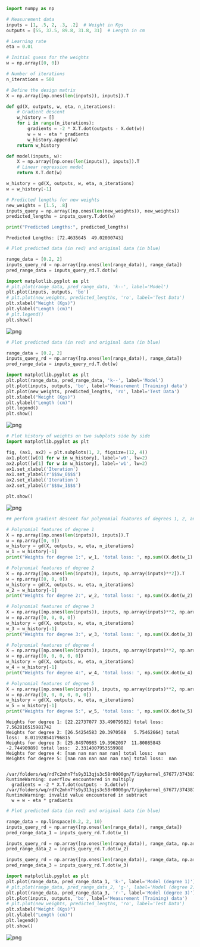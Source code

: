 ```python
import numpy as np

# Measurement data 
inputs = [1, .5, 2, .3, .2]  # Weight in Kgs
outputs = [55, 37.5, 89.8, 31.8, 31]  # Length in cm 

# Learning rate
eta = 0.01

# Initial guess for the weights
w = np.array([0, 0])

# Number of iterations
n_iterations = 500

# Define the design matrix
X = np.array([np.ones(len(inputs)), inputs]).T

def gd(X, outputs, w, eta, n_iterations):
    # Gradient descent
    w_history = []  
    for i in range(n_iterations):
        gradients = -2 * X.T.dot(outputs - X.dot(w))
        w = w - eta * gradients
        w_history.append(w)
    return w_history

def model(inputs, w):
    X = np.array([np.ones(len(inputs)), inputs]).T
    # Linear regression model
    return X.T.dot(w) 

w_history = gd(X, outputs, w, eta, n_iterations)
w = w_history[-1]

# Predicted lengths for new weights
new_weights = [1.5, .8]
inputs_query = np.array([np.ones(len(new_weights)), new_weights])
predicted_lengths = inputs_query.T.dot(w)

print("Predicted Lengths:", predicted_lengths)
```

    Predicted Lengths: [72.4635645  49.02000743]



```python
# Plot predicted data (in red) and original data (in blue)

range_data = [0.2, 2]
inputs_query_rd = np.array([np.ones(len(range_data)), range_data])
pred_range_data = inputs_query_rd.T.dot(w)

import matplotlib.pyplot as plt
# plt.plot(range_data, pred_range_data, 'k--', label='Model')
plt.plot(inputs, outputs, 'bo')
# plt.plot(new_weights, predicted_lengths, 'ro', label='Test Data')
plt.xlabel("Weight (Kgs)")
plt.ylabel("Length (cm)")
# plt.legend()
plt.show()
```


    
![png](output_1_0.png)
    



```python
# Plot predicted data (in red) and original data (in blue)

range_data = [0.2, 2]
inputs_query_rd = np.array([np.ones(len(range_data)), range_data])
pred_range_data = inputs_query_rd.T.dot(w)

import matplotlib.pyplot as plt
plt.plot(range_data, pred_range_data, 'k--', label='Model')
plt.plot(inputs, outputs, 'bo', label='Measurement (Training) data')
plt.plot(new_weights, predicted_lengths, 'ro', label='Test Data')
plt.xlabel("Weight (Kgs)")
plt.ylabel("Length (cm)")
plt.legend()
plt.show()

```


    
![png](output_2_0.png)
    



```python
# Plot history of weights on two subplots side by side
import matplotlib.pyplot as plt

fig, (ax1, ax2) = plt.subplots(1, 2, figsize=(12, 4))
ax1.plot([w[0] for w in w_history], label='w0', lw=2)
ax2.plot([w[1] for w in w_history], label='w1', lw=2)
ax1.set_xlabel('Iteration')
ax1.set_ylabel(r'$$$w_0$$$')
ax2.set_xlabel('Iteration')
ax2.set_ylabel(r'$$$w_1$$$')

plt.show()

```


    
![png](output_3_0.png)
    



```python
## perform gradient descent for polynomial features of degrees 1, 2, and 3, and compare

# Polynomial features of degree 1
X = np.array([np.ones(len(inputs)), inputs]).T
w = np.array([0, 0])
w_history = gd(X, outputs, w, eta, n_iterations)
w_1 = w_history[-1]
print("Weights for degree 1:", w_1, 'total loss: ', np.sum((X.dot(w_1) - outputs)**2))

# Polynomial features of degree 2
X = np.array([np.ones(len(inputs)), inputs, np.array(inputs)**2]).T
w = np.array([0, 0, 0])
w_history = gd(X, outputs, w, eta, n_iterations)
w_2 = w_history[-1]
print("Weights for degree 2:", w_2, 'total loss: ', np.sum((X.dot(w_2) - outputs)**2))

# Polynomial features of degree 3
X = np.array([np.ones(len(inputs)), inputs, np.array(inputs)**2, np.array(inputs)**3]).T
w = np.array([0, 0, 0, 0])
w_history = gd(X, outputs, w, eta, n_iterations)
w_3 = w_history[-1]
print("Weights for degree 3:", w_3, 'total loss: ', np.sum((X.dot(w_3) - outputs)**2))

# Polynomial features of degree 4
X = np.array([np.ones(len(inputs)), inputs, np.array(inputs)**2, np.array(inputs)**3, np.array(inputs)**4]).T
w = np.array([0, 0, 0, 0, 0])
w_history = gd(X, outputs, w, eta, n_iterations)
w_4 = w_history[-1]
print("Weights for degree 4:", w_4, 'total loss: ', np.sum((X.dot(w_4) - outputs)**2))

# Polynomial features of degree 5
X = np.array([np.ones(len(inputs)), inputs, np.array(inputs)**2, np.array(inputs)**3, np.array(inputs)**4, np.array(inputs)**5]).T
w = np.array([0, 0, 0, 0, 0, 0])
w_history = gd(X, outputs, w, eta, n_iterations)
w_5 = w_history[-1]
print("Weights for degree 5:", w_5, 'total loss: ', np.sum((X.dot(w_5) - outputs)**2))


```

    Weights for degree 1: [22.22737077 33.49079582] total loss:  7.562816515981742
    Weights for degree 2: [26.54254583 20.3970508   5.75462664] total loss:  8.011928541796815
    Weights for degree 3: [25.84970985 19.3962097  11.80085843 -2.74490989] total loss:  2.3314007953559988
    Weights for degree 4: [nan nan nan nan nan] total loss:  nan
    Weights for degree 5: [nan nan nan nan nan nan] total loss:  nan


    /var/folders/wq/rd7c2mhn7fs9y313qjs3c58r0000gn/T/ipykernel_67677/3743879246.py:23: RuntimeWarning: overflow encountered in multiply
      gradients = -2 * X.T.dot(outputs - X.dot(w))
    /var/folders/wq/rd7c2mhn7fs9y313qjs3c58r0000gn/T/ipykernel_67677/3743879246.py:24: RuntimeWarning: invalid value encountered in subtract
      w = w - eta * gradients



```python
# Plot predicted data (in red) and original data (in blue)

range_data = np.linspace(0.2, 2, 10)
inputs_query_rd = np.array([np.ones(len(range_data)), range_data])
pred_range_data_1 = inputs_query_rd.T.dot(w_1)

inputs_query_rd = np.array([np.ones(len(range_data)), range_data, np.array(range_data)**2])
pred_range_data_2 = inputs_query_rd.T.dot(w_2)

inputs_query_rd = np.array([np.ones(len(range_data)), range_data, np.array(range_data)**2, np.array(range_data)**3])
pred_range_data_3 = inputs_query_rd.T.dot(w_3)

import matplotlib.pyplot as plt
plt.plot(range_data, pred_range_data_1, 'k-', label='Model (degree 1)')
# plt.plot(range_data, pred_range_data_2, 'g-', label='Model (degree 2)')
plt.plot(range_data, pred_range_data_3, 'r-', label='Model (degree 3)')
plt.plot(inputs, outputs, 'bo', label='Measurement (Training) data')
# plt.plot(new_weights, predicted_lengths, 'ro', label='Test Data')
plt.xlabel("Weight (Kgs)")
plt.ylabel("Length (cm)")
plt.legend()
plt.show()


```


    
![png](output_5_0.png)
    

